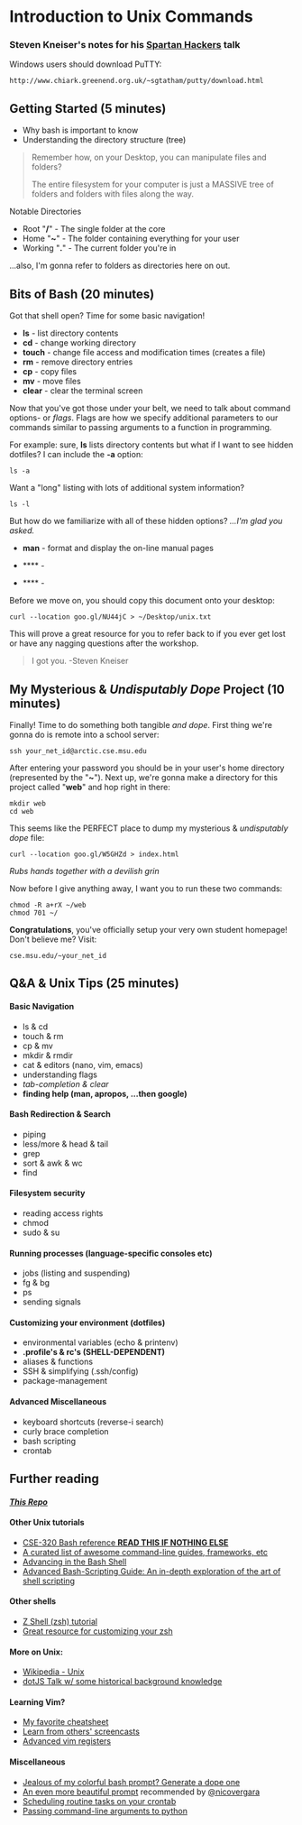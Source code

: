 # Introduction to Unix Commands

### Steven Kneiser's notes for his [Spartan Hackers](http://spartanhackers.com/) talk

Windows users should download PuTTY:

```
http://www.chiark.greenend.org.uk/~sgtatham/putty/download.html
```

## Getting Started (5 minutes)

- Why bash is important to know
- Understanding the directory structure (tree)

> Remember how, on your Desktop, you can manipulate files and folders?
>
> The entire filesystem for your computer is just a MASSIVE tree of folders and folders with files along the way.

Notable Directories
- Root "**/**" - The single folder at the core
- Home "**~**" - The folder containing everything for your user
- Working "**.**" - The current folder you're in

...also, I'm gonna refer to folders as directories here on out.

## Bits of Bash (20 minutes)

Got that shell open? Time for some basic navigation!

- **ls** - list directory contents
- **cd** - change working directory
- **touch** - change file access and modification times (creates a file)
- **rm** - remove directory entries
- **cp** - copy files
- **mv** - move files
- **clear** - clear the terminal screen

Now that you've got those under your belt, we need to talk about command options- or *flags*.  Flags are how we specify additional parameters to our commands similar to passing arguments to a function in programming.

For example: sure, **ls** lists directory contents but what if I want to see hidden dotfiles? I can include the **-a** option:

```shell
ls -a
```

Want a "long" listing with lots of additional system information?

```shell
ls -l
```

But how do we familiarize with all of these hidden options? *...I'm glad you asked.*

- **man** - format and display the on-line manual pages







- **** - 
- **** - 

Before we move on, you should copy this document onto your desktop:

```shell
curl --location goo.gl/NU44jC > ~/Desktop/unix.txt
```
This will prove a great resource for you to refer back to if you ever get lost or have any nagging questions after the workshop.

> I got you.  -Steven Kneiser

## My Mysterious & *Undisputably Dope* Project (10 minutes)

Finally! Time to do something both tangible *and dope*.  First thing we're gonna do is remote into a school server:

```shell
ssh your_net_id@arctic.cse.msu.edu
```

After entering your password you should be in your user's home directory (represented by the "**~**").  Next up, we're gonna make a directory for this project called "**web**" and hop right in there:

```shell
mkdir web
cd web
```

This seems like the PERFECT place to dump my mysterious & *undisputably dope* file:

```shell
curl --location goo.gl/W5GHZd > index.html
```

*Rubs hands together with a devilish grin*

Now before I give anything away, I want you to run these two commands:

```shell
chmod -R a+rX ~/web
chmod 701 ~/
```

**Congratulations**, you've officially setup your very own student homepage! Don't believe me? Visit:

```
cse.msu.edu/~your_net_id
```

## Q&A & Unix Tips (25 minutes)

#### Basic Navigation

- ls & cd
- touch & rm
- cp & mv
- mkdir & rmdir
- cat & editors (nano, vim, emacs)
- understanding flags
- *tab-completion & clear*
- **finding help (man, apropos, ...then google)**

#### Bash Redirection & Search

- piping 
- less/more & head & tail
- grep
- sort & awk & wc  
- find

#### Filesystem security

- reading access rights
- chmod
- sudo & su

#### Running processes (language-specific consoles etc)

- jobs (listing and suspending)
- fg & bg
- ps
- sending signals

#### Customizing your environment (dotfiles)

- environmental variables (echo & printenv)
- **.profile's & rc's (SHELL-DEPENDENT)**
- aliases & functions
- SSH & simplifying (.ssh/config)
- package-management

#### Advanced Miscellaneous

- keyboard shortcuts (reverse-i search)
- curly brace completion
- bash scripting
- crontab

## Further reading

#### [*This Repo*](https://github.com/theshteves/bash-workshop)

#### Other Unix tutorials

- [CSE-320 Bash reference **READ THIS IF NOTHING ELSE**](http://www.ee.surrey.ac.uk/Teaching/Unix/)
- [A curated list of awesome command-line guides, frameworks, etc](https://github.com/alebcay/awesome-shell)
- [Advancing in the Bash Shell](http://samrowe.com/wordpress/advancing-in-the-bash-shell/)
- [Advanced Bash-Scripting Guide: An in-depth exploration of the art of shell scripting](http://www.tldp.org/LDP/abs/html/)

#### Other shells

- [Z Shell (zsh) tutorial](http://reasoniamhere.com/2014/01/11/outrageously-useful-tips-to-master-your-z-shell/)
- [Great resource for customizing your zsh](https://github.com/robbyrussell/oh-my-zsh)

#### More on Unix:

- [Wikipedia - Unix](https://en.wikipedia.org/wiki/Unix)
- [dotJS Talk w/ some historical background knowledge](https://www.youtube.com/watch?v=UIDb6VBO9os)

#### Learning Vim?

- [My favorite cheatsheet](http://i.imgur.com/YLInLlY.png)
- [Learn from others' screencasts](http://vimcasts.org/)
- [Advanced vim registers](http://blog.sanctum.geek.nz/advanced-vim-registers/)

#### Miscellaneous

- [Jealous of my colorful bash prompt? Generate a dope one](https://www.kirsle.net/wizards/ps1.html)
- [An even more beautiful prompt](https://github.com/milkbikis/powerline-shell) recommended by [@nicovergara](https://github.com/nicoevergara)
- [Scheduling routine tasks on your crontab](http://kvz.io/blog/2007/07/29/schedule-tasks-on-linux-using-crontab/)
- [Passing command-line arguments to python](https://docs.python.org/3/library/argparse.html)
